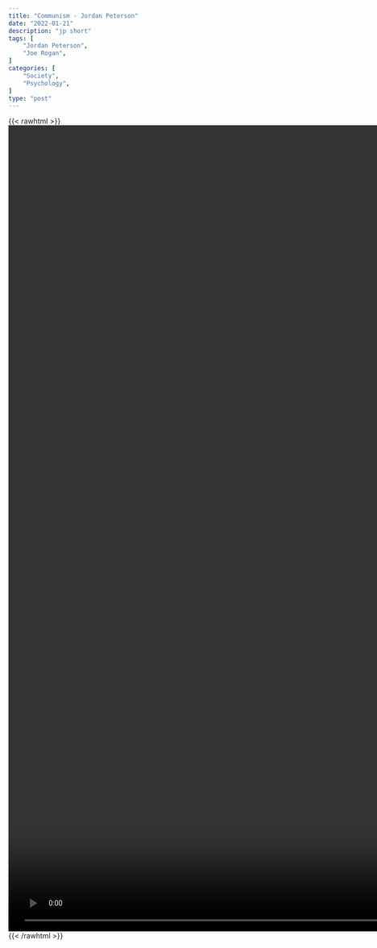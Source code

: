 ```yaml
---
title: "Communism - Jordan Peterson"
date: "2022-01-21"
description: "jp short"
tags: [
    "Jordan Peterson",
    "Joe Rogan",
]
categories: [
    "Society",
    "Psychology",
]
type: "post"
---
```

{{< rawhtml >}}
    <video style="height:40vh;width:auto" overflow="hidden" controls>
        <source src="https://clips.dev00ps.com/Jordan%20Peterson/communism.mp4" type="video/mp4"> 
    </video>
{{< /rawhtml >}}